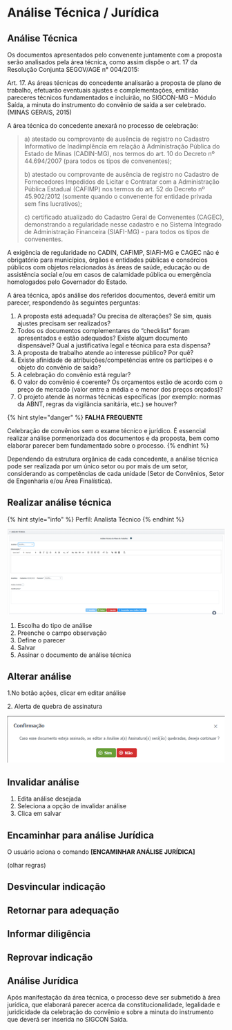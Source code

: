 # Análise Técnica / Jurídica

## Análise Técnica

Os documentos apresentados pelo convenente juntamente com a proposta serão analisados pela área técnica, como assim dispõe o art. 17 da Resolução Conjunta SEGOV/AGE n° 004/2015:

Art. 17. As áreas técnicas do concedente analisarão a proposta de plano de trabalho, efetuarão eventuais ajustes e complementações, emitirão pareceres técnicos fundamentados e incluirão, no SIGCON-MG – Módulo Saída, a minuta do instrumento do convênio de saída a ser celebrado. (MINAS GERAIS, 2015)

A área técnica do concedente anexará no processo de celebração:

> a) atestado ou comprovante de ausência de registro no Cadastro Informativo de Inadimplência em relação à Administração Pública do Estado de Minas (CADIN-MG), nos termos do art. 10 do Decreto nº 44.694/2007 (para todos os tipos de convenentes);
>
> b) atestado ou comprovante de ausência de registro no Cadastro de Fornecedores Impedidos de Licitar e Contratar com a Administração Pública Estadual (CAFIMP) nos termos do art. 52 do Decreto nº 45.902/2012 (somente quando o convenente for entidade privada sem fins lucrativos);
>
> c) certificado atualizado do Cadastro Geral de Convenentes (CAGEC), demonstrando a regularidade nesse cadastro e no Sistema Integrado de Administração Financeira (SIAFI-MG) -  para todos os tipos de convenentes.

A exigência de regularidade no CADIN, CAFIMP, SIAFI-MG e CAGEC não é obrigatório para municípios, órgãos e entidades públicas e consórcios públicos com objetos relacionados às áreas de saúde, educação ou de assistência social e/ou em casos de calamidade pública ou emergência homologados pelo Governador do Estado.

A área técnica, após análise dos referidos documentos, deverá emitir um parecer, respondendo às seguintes perguntas:

1. A proposta está adequada? Ou precisa de alterações? Se sim, quais ajustes precisam ser realizados?&#x20;
2. Todos os documentos complementares do “checklist” foram apresentados e estão adequados? Existe algum documento dispensável? Qual a justificativa legal e técnica para esta dispensa?
3. A proposta de trabalho atende ao interesse público? Por quê?&#x20;
4. Existe afinidade de atribuições/competências entre os partícipes e o objeto do convênio de saída?&#x20;
5. A celebração do convênio está regular?&#x20;
6. O valor do convênio é coerente? Os orçamentos estão de acordo com o preço de mercado (valor entre a média e o menor dos preços orçados)?&#x20;
7. O projeto atende às normas técnicas específicas (por exemplo: normas da ABNT, regras da vigilância sanitária, etc.) se houver?

{% hint style="danger" %}
**FALHA FREQUENTE**&#x20;

Celebração de convênios sem o exame técnico e jurídico. É essencial realizar análise pormenorizada dos documentos e da proposta, bem como elaborar parecer bem fundamentado sobre o processo.
{% endhint %}

Dependendo da estrutura orgânica de cada concedente, a análise técnica pode ser realizada por um único setor ou por mais de um setor, considerando as competências de cada unidade (Setor de Convênios, Setor de Engenharia e/ou Área Finalística).

## Realizar análise técnica

{% hint style="info" %}
Perfil: Analista Técnico
{% endhint %}

![](<../../.gitbook/assets/image (534) (1).png>)

1. Escolha do tipo de análise
2. Preenche o campo observação
3. Define o parecer
4. Salvar
5. Assinar o documento de análise técnica

## Alterar análise

1.No botão ações, clicar em editar análise

2\. Alerta de quebra de assinatura

![](<../../.gitbook/assets/image (528) (1).png>)

## Invalidar análise

1. Edita análise desejada
2. Seleciona a opção de invalidar análise
3. Clica em salvar

## Encaminhar para análise Jurídica

O usuário aciona o comando **\[ENCAMINHAR ANÁLISE JURÍDICA]**

(olhar regras)

## Desvincular indicação

## Retornar para adequação



## Informar diligência



## Reprovar indicação



## Análise Jurídica

Após manifestação da área técnica, o processo deve ser submetido à área jurídica, que elaborará parecer acerca da constitucionalidade, legalidade e juridicidade da celebração do convênio e sobre a minuta do instrumento que deverá ser inserida no SIGCON Saída.&#x20;
